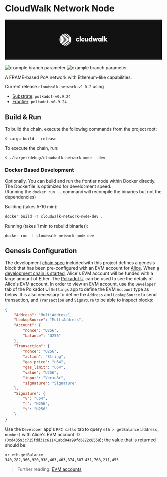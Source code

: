 # CloudWalk Network Node 

<p align="center">
  <img src="/docs/media/cloudwalk-cover.png">
</p>

![example branch parameter](https://github.com/cloudwalk/cloudwalk-network/actions/workflows/test.yml/badge.svg?branch=master)
![example branch parameter](https://github.com/cloudwalk/cloudwalk-network/actions/workflows/check.yml/badge.svg?branch=master)

A [FRAME](https://substrate.dev/docs/en/next/conceptual/runtime/frame)-based PoA network with Ethereum-like capabilities.

Current release `cloudwalk-network-v1.0.2` using
- [Substrate](https://github.com/paritytech/substrate): `polkadot-v0.9.24`
- [Frontier](https://github.com/paritytech/frontier): `polkadot-v0.9.24`

## Build & Run

To build the chain, execute the following commands from the project root:

```
$ cargo build --release
```

To execute the chain, run:

```
$ ./target/debug/cloudwalk-network-node --dev
```

### Docker Based Development

Optionally, You can build and run the frontier node within Docker directly.  
The Dockerfile is optimized for development speed.  
(Running the `docker run...` command will recompile the binaries but not the dependencies)

Building (takes 5-10 min):

```bash
docker build -t cloudwalk-network-node-dev .
```

Running (takes 1 min to rebuild binaries):

```bash
docker run -t cloudwalk-network-node-dev
```

## Genesis Configuration

The development [chain spec](node/src/chain_spec.rs) included with this project defines a genesis
block that has been pre-configured with an EVM account for
[Alice](https://substrate.dev/docs/en/knowledgebase/integrate/subkey#well-known-keys). When
[a development chain is started](https://github.com/substrate-developer-hub/substrate-node-template#run),
Alice's EVM account will be funded with a large amount of Ether. The
[Polkadot UI](https://polkadot.js.org/apps/#?rpc=ws://127.0.0.1:9944) can be used to see the details
of Alice's EVM account. In order to view an EVM account, use the `Developer` tab of the Polkadot UI
`Settings` app to define the EVM `Account` type as below. It is also necessary to define the
`Address` and `LookupSource` to send transaction, and `Transaction` and `Signature` to be able to
inspect blocks:

```json
{
	"Address": "MultiAddress",
	"LookupSource": "MultiAddress",
	"Account": {
		"nonce": "U256",
		"balance": "U256"
	},
	"Transaction": {
		"nonce": "U256",
		"action": "String",
		"gas_price": "u64",
		"gas_limit": "u64",
		"value": "U256",
		"input": "Vec<u8>",
		"signature": "Signature"
	},
	"Signature": {
		"v": "u64",
		"r": "H256",
		"s": "H256"
	}
}
```

Use the `Developer` app's `RPC calls` tab to query `eth > getBalance(address, number)` with Alice's
EVM account ID (`0xd43593c715fdd31c61141abd04a99fd6822c8558`); the value that is returned should be:

```text
x: eth.getBalance
340,282,366,920,938,463,463,374,607,431,768,211,455
```

> Further reading:
> [EVM accounts](https://github.com/danforbes/danforbes/blob/master/writings/eth-dev.md#Accounts)
